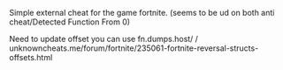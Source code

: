 Simple external cheat for the game fortnite. (seems to be ud on both anti cheat/Detected Function From 0)
 
Need to update offset you can use fn.dumps.host/ / unknowncheats.me/forum/fortnite/235061-fortnite-reversal-structs-offsets.html


